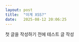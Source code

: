 ```yaml
---
layout: post
title:  "이게 XSS?"
date:   2025-08-12 20:06:25
---
```


첫 글을 작성하기 전에 테스트 글 작성
<script>alert(1)</script>


